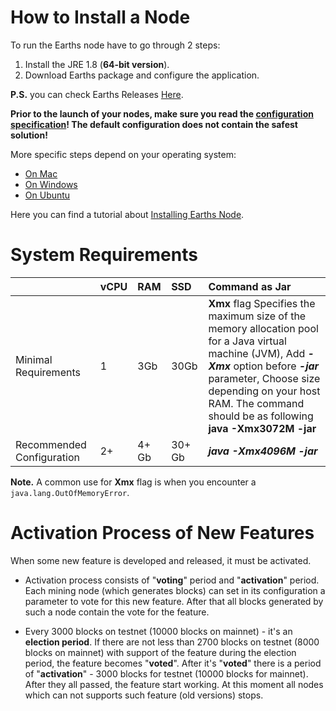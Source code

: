 # How to Install a Node

To run the Earths node have to go through 2 steps:

1. Install the JRE 1.8 \(**64-bit version**\).
2. Download Earths package and configure the application.

**P.S.** you can check Earths Releases [Here](https://github.com/earthspay/Earths/releases).

**Prior to the launch of your nodes, make sure you read the **[**configuration specification**](/earths-full-node/configuration-parameters.md)**! The default configuration does not contain the safest solution!**

More specific steps depend on your operating system:

* [On Mac](/earths-full-node/how-to-install-a-node/on-mac.md)
* [On Windows](/earths-full-node/how-to-install-a-node/on-windows.md)
* [On Ubuntu](/earths-full-node/how-to-install-a-node/on-ubuntu.md)

Here you can find a tutorial about [Installing Earths Node](https://www.youtube.com/watch?v=CDmMeZlzKbk&feature=youtu.be).

# System Requirements

|  | vCPU | RAM | SSD | Command as Jar |
| :--- | :--- | :--- | :--- | :--- |
| Minimal Requirements | 1 | 3Gb | 30Gb | **Xmx** flag Specifies the maximum size of the memory allocation pool for a Java virtual machine (JVM), Add _**-Xmx**_ option before _**-jar**_ parameter, Choose size depending on your host RAM. The command should be as following <br/>**java -Xmx3072M -jar** |
| Recommended Configuration | 2+ | 4+ Gb | 30+ Gb | _**java -Xmx4096M -jar**_ |

**Note.** A common use for **Xmx** flag is when you encounter a `java.lang.OutOfMemoryError`.
# Activation Process of New Features

When some new feature is developed and released, it must be activated.

* Activation process consists of "**voting**" period and "**activation**" period. Each mining node \(which generates blocks\) can set in its configuration a parameter to vote for this new feature. After that all blocks generated by such a node contain the vote for the feature.

* Every 3000 blocks on testnet \(10000 blocks on mainnet\) - it's an **election period**. If there are not less than 2700 blocks on testnet \(8000 blocks on mainnet\) with support of the feature during the election period, the feature becomes "**voted**". After it's "**voted**" there is a period of "**activation**" - 3000 blocks for testnet \(10000 blocks for mainnet\). After they all passed, the feature start working. At this moment all nodes which can not supports such feature \(old versions\) stops.



